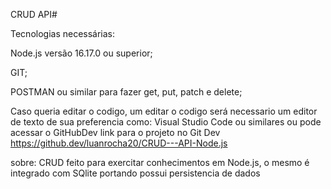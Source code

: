 CRUD API#

Tecnologias necessárias:

Node.js versão 16.17.0 ou superior;

GIT;

POSTMAN ou similar para fazer get, put, patch e delete;

Caso queria editar o codigo, um editar o codigo será necessario um editor de texto de sua preferencia como: Visual Studio Code ou similares ou pode acessar o GitHubDev
link para o projeto no Git Dev https://github.dev/luanrocha20/CRUD---API-Node.js


sobre: CRUD feito para exercitar conhecimentos em Node.js, o mesmo é integrado com SQlite portando possui persistencia de dados
